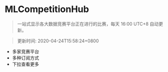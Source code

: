 # MLCompetitionHub

> 一站式显示各大数据竞赛平台正在进行的比赛，每天 16:00 UTC+8 自动更新。
  
> 更新时间: 2020-04-24T15:58:24+0800 

* 多家竞赛平台
* 多种订阅方式
* 下拉查看更多